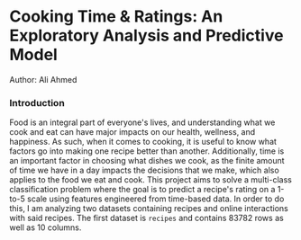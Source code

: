 # Cooking Time & Ratings: An Exploratory Analysis and Predictive Model

Author: Ali Ahmed

### Introduction

Food is an integral part of everyone's lives, and understanding what we cook and eat can have major impacts on our health, wellness, and happiness. As such, when it comes to cooking, it is useful to know what factors go into making one recipe better than another.
Additionally, time is an important factor in choosing what dishes we cook, as the finite amount of time we have in a day impacts 
the decisions that we make, which also applies to the food we eat and cook.
This project aims to solve a multi-class classification problem where the goal is to predict a recipe's rating on a 1-to-5 scale using features engineered from time-based data.
In order to do this, I am analyzing two datasets containing recipes and online interactions with said recipes.
The first dataset is  `recipes` and contains 83782 rows as well as 10 columns.

